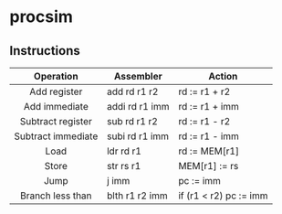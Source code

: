 # procsim

## Instructions

| Operation            | Assembler       | Action                 |
|:--------------------:| --------------- | ---------------------- |
| Add register         | add  rd r1 r2   | rd := r1 + r2          |
| Add immediate        | addi rd r1 imm  | rd := r1 + imm         |
| Subtract register    | sub  rd r1 r2   | rd := r1 - r2          |
| Subtract immediate   | subi rd r1 imm  | rd := r1 - imm         |
| Load                 | ldr  rd r1      | rd := MEM[r1]          |
| Store                | str  rs r1      | MEM[r1] := rs          |
| Jump                 | j    imm        | pc := imm              |
| Branch less than     | blth r1 r2 imm  | if (r1 < r2) pc := imm |
